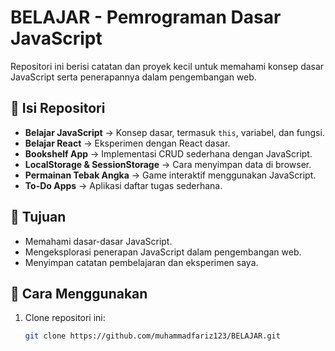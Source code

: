 # BELAJAR - Pemrograman Dasar JavaScript

Repositori ini berisi catatan dan proyek kecil untuk memahami konsep dasar JavaScript serta penerapannya dalam pengembangan web.

## 📌 Isi Repositori
- **Belajar JavaScript** → Konsep dasar, termasuk `this`, variabel, dan fungsi.
- **Belajar React** → Eksperimen dengan React dasar.
- **Bookshelf App** → Implementasi CRUD sederhana dengan JavaScript.
- **LocalStorage & SessionStorage** → Cara menyimpan data di browser.
- **Permainan Tebak Angka** → Game interaktif menggunakan JavaScript.
- **To-Do Apps** → Aplikasi daftar tugas sederhana.

## 🎯 Tujuan
- Memahami dasar-dasar JavaScript.
- Mengeksplorasi penerapan JavaScript dalam pengembangan web.
- Menyimpan catatan pembelajaran dan eksperimen saya.

## 📖 Cara Menggunakan
1. Clone repositori ini:
   ```sh
   git clone https://github.com/muhammadfariz123/BELAJAR.git
